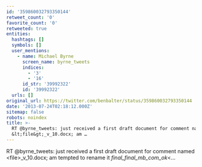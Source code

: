 ```yaml
---
id: '359860032793350144'
retweet_count: '0'
favorite_count: '0'
retweeted: true
entities:
  hashtags: []
  symbols: []
  user_mentions:
    - name: Michael Byrne
      screen_name: byrne_tweets
      indices:
        - '3'
        - '16'
      id_str: '39992322'
      id: '39992322'
  urls: []
original_url: https://twitter.com/benbalter/status/359860032793350144
date: '2013-07-24T02:18:12.000Z'
sitemap: false
robots: noindex
title: >-
  RT @byrne_tweets: just received a first draft document for comment named
  &lt;file&gt;_v_10.docx; am …
---
```


RT @byrne_tweets: just received a first draft document for comment named &lt;file&gt;_v_10.docx; am tempted to rename it _final_final_mb_com_ok_&lt;…